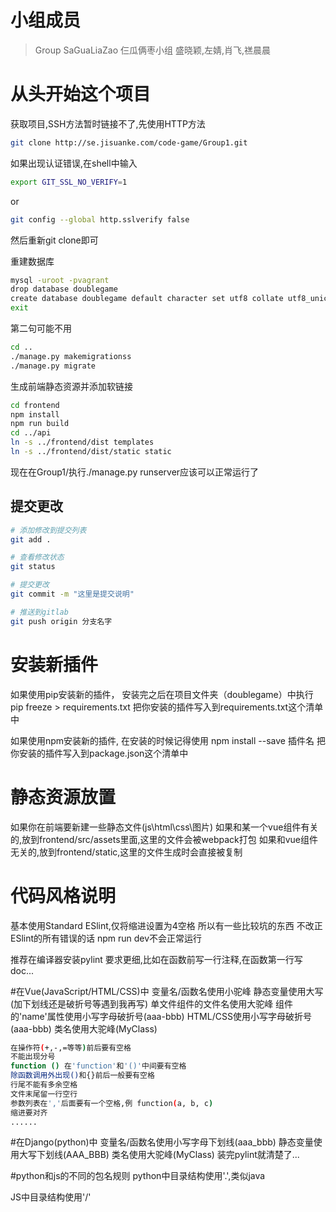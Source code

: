 # 小组成员

> Group SaGuaLiaZao 仨瓜俩枣小组
> 盛晓颖,左婧,肖飞,禚晨晨

# 从头开始这个项目

获取项目,SSH方法暂时链接不了,先使用HTTP方法
``` bash
git clone http://se.jisuanke.com/code-game/Group1.git
```
如果出现认证错误,在shell中输入
``` bash
export GIT_SSL_NO_VERIFY=1
```
or
``` bash
git config --global http.sslverify false
```
然后重新git clone即可

重建数据库
``` bash
mysql -uroot -pvagrant
drop database doublegame
create database doublegame default character set utf8 collate utf8_unicode_ci;
exit
```
第二句可能不用
``` bash
cd ..
./manage.py makemigrationss
./manage.py migrate
```
生成前端静态资源并添加软链接
``` bash
cd frontend
npm install
npm run build
cd ../api
ln -s ../frontend/dist templates
ln -s ../frontend/dist/static static
```
现在在Group1/执行./manage.py runserver应该可以正常运行了


## 提交更改

``` bash
# 添加修改到提交列表
git add .

# 查看修改状态
git status

# 提交更改
git commit -m "这里是提交说明"

# 推送到gitlab
git push origin 分支名字
```

# 安装新插件
如果使用pip安装新的插件，
安装完之后在项目文件夹（doublegame）中执行
  pip freeze > requirements.txt
把你安装的插件写入到requirements.txt这个清单中

如果使用npm安装新的插件,
在安装的时候记得使用 npm install --save 插件名
把你安装的插件写入到package.json这个清单中


# 静态资源放置
如果你在前端要新建一些静态文件(js\html\css\图片)
如果和某一个vue组件有关的,放到frontend/src/assets里面,这里的文件会被webpack打包
如果和vue组件无关的,放到frontend/static,这里的文件生成时会直接被复制


# 代码风格说明
基本使用Standard ESlint,仅将缩进设置为4空格
所以有一些比较坑的东西
不改正ESlint的所有错误的话 npm run dev不会正常运行

推荐在编译器安装pylint
要求更细,比如在函数前写一行注释,在函数第一行写doc...

#在Vue(JavaScript/HTML/CSS)中
变量名/函数名使用小驼峰
静态变量使用大写(加下划线还是破折号等遇到我再写)
单文件组件的文件名使用大驼峰
组件的'name'属性使用小写字母破折号(aaa-bbb)
HTML/CSS使用小写字母破折号(aaa-bbb)
类名使用大驼峰(MyClass)

``` bash
在操作符(+,-,=等等)前后要有空格
不能出现分号
function () 在'function'和'()'中间要有空格
除函数调用外出现()和{}前后一般要有空格
行尾不能有多余空格
文件末尾留一行空行
参数列表在','后面要有一个空格,例 function(a, b, c)
缩进要对齐
......
```


#在Django(python)中
变量名/函数名使用小写字母下划线(aaa_bbb)
静态变量使用大写下划线(AAA_BBB)
类名使用大驼峰(MyClass)
装完pylint就清楚了...

#python和js的不同的包名规则
python中目录结构使用'.',类似java

JS中目录结构使用'/'

